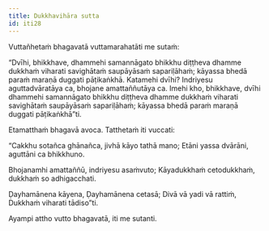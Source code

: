 ```yaml
---
title: Dukkhavihāra sutta
id: iti28
---
```


Vuttañhetaṁ bhagavatā vuttamarahatāti me sutaṁ:

“Dvīhi, bhikkhave, dhammehi samannāgato bhikkhu diṭṭheva dhamme dukkhaṁ viharati savighātaṁ saupāyāsaṁ sapariḷāhaṁ; kāyassa bhedā paraṁ maraṇā duggati pāṭikaṅkhā. Katamehi dvīhi? Indriyesu aguttadvāratāya ca, bhojane amattaññutāya ca. Imehi kho, bhikkhave, dvīhi dhammehi samannāgato bhikkhu diṭṭheva dhamme dukkhaṁ viharati savighātaṁ saupāyāsaṁ sapariḷāhaṁ; kāyassa bhedā paraṁ maraṇā duggati pāṭikaṅkhā”ti.

Etamatthaṁ bhagavā avoca. Tatthetaṁ iti vuccati:

“Cakkhu sotañca ghānañca,
jivhā kāyo tathā mano;
Etāni yassa dvārāni,
aguttāni ca bhikkhuno.

Bhojanamhi amattaññū,
indriyesu asaṁvuto;
Kāyadukkhaṁ cetodukkhaṁ,
dukkhaṁ so adhigacchati.

Ḍayhamānena kāyena,
Ḍayhamānena cetasā;
Divā vā yadi vā rattiṁ,
Dukkhaṁ viharati tādiso”ti.

Ayampi attho vutto bhagavatā, iti me sutanti.